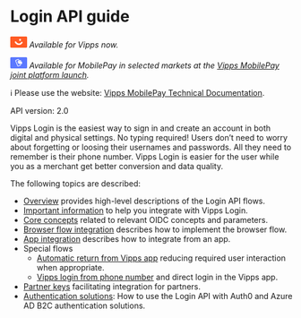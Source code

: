 <!-- START_METADATA
---
title: Login API guide
sidebar_label: API guide
sidebar_position: 30
description: Login API guide.
pagination_prev: Null
pagination_next: Null
---
END_METADATA -->

# Login API guide

![Vipps](../images/vipps.png) *Available for Vipps now.*

![MobilePay](../images/mp.png) *Available for MobilePay in selected markets at the [Vipps MobilePay joint platform launch](https://www.vippsmobilepay.com/#about).*

<!-- START_COMMENT -->
ℹ️ Please use the website:
[Vipps MobilePay Technical Documentation](https://developer.vippsmobilepay.com/docs/APIs/login-api).
<!-- END_COMMENT -->

API version: 2.0

Vipps Login is the easiest way to sign in and create an account in both digital and physical settings. No typing required! Users don’t need to worry about forgetting or loosing their usernames and passwords. All they need to remember is their phone number. Vipps Login is easier for the user while you as a merchant get better conversion and data quality.

The following topics are described:

* [Overview](overview.md) provides high-level descriptions of the Login API flows.
* [Important information](important-information.md) to help you integrate with Vipps Login.
* [Core concepts](core-concepts.md) related to relevant OIDC concepts and parameters.
* [Browser flow integration](integration.md) describes how to implement the browser flow.
* [App integration](app-integration.md) describes how to integrate from an app.
* Special flows
  * [Automatic return from Vipps app](flows/automatic-return.md) reducing required user interaction when appropriate.
  * [Vipps login from phone number](flows/phone-number-ciba-flows.md) and direct login in the Vipps app.
* [Partner keys](partner-keys.md) facilitating integration for partners.
* [Authentication solutions](./auth-solutions/README.md): How to use the Login API with Auth0 and Azure AD B2C authentication solutions.
